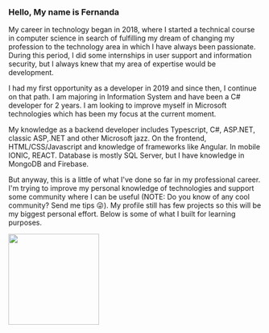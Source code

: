### Hello, My name is Fernanda 
 My career in technology began in 2018, where I started a technical course in computer science in search of fulfilling my dream of changing my profession to the technology area in which I have always been passionate. During this period, I did some internships in user support and information security, but I always knew that my area of expertise would be development. 

I had my first opportunity as a developer in 2019 and since then, I continue on that path. I am majoring in Information System and have been a C# developer for 2 years. I am looking to improve myself in Microsoft technologies which has been my focus at the current moment. 

 My knowledge as a backend developer includes Typescript, C#, ASP.NET, classic ASP,.NET and other Microsoft jazz. On the frontend, HTML/CSS/Javascript and knowledge of frameworks like Angular. In mobile IONIC, REACT. Database is mostly SQL Server, but I have knowledge in MongoDB and Firebase. 
 
 But anyway, this is a little of what I've done so far in my professional career. I'm trying to improve my personal knowledge of technologies and support some community where I can be useful (NOTE: Do you know of any cool community? Send me tips 😜). My profile still has few projects so this will be my biggest personal effort. Below is some of what I built for learning purposes.
 
 
<div>
<!--<a href="https://github.com/SoaresFernanda">
<img height="180em" src="https://github-readme-stats.vercel.app/api/top-langs/?username=SoaresFernanda&layout=compact&langs_count=7&theme=dracula"/>
--!>

<img height="180em" src="https://github-readme-stats.vercel.app/api?username=SoaresFernanda&show_icons=true&theme=dracula&include_all_commits=true&count_private=true"/>
</div>
